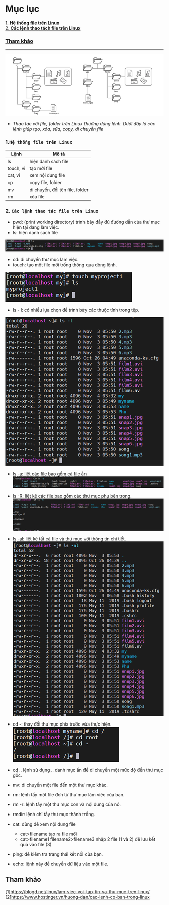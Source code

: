 # Mục lục  
[1. **Hệ thống file trên Linux**](#1)    
[2. **Các lệnh thao tách file trên Linux**](#2)  

### [Tham khảo](#3)  

----

![image](image/11.png)  

- *Thao tác với file, folder trên Linux thường dùng lệnh. Dưới đây là các lệnh giúp tạo, xóa, sửa, copy, di chuyển file*  

<a name ='1'></a>
### 1.`Hệ thống file trên Linux`

|Lệnh|Mô tả|  
|----|----|  
|ls|hiện danh sách file|  
|touch, vi|tạo mới file|
|cat, vi|xem nội dung file|
|cp|copy file, folder|
|mv|di chuyển, đổi tên file, folder|
|rm|xóa file|  

<a name ='2'></a> 
### 2. `Các lệnh thao tác file trên Linux`  

- pwd: (print working directory) trình bày đầy đủ đường dẫn của thư mục hiện tại đang làm việc.
- ls: hiện danh sách file   

![image](image/12.png)  
- cd: di chuyển thư mục làm việc.  
- touch: tạo một file mới trống thông qua dòng lệnh.  

![image](image/13.png) 
- ls - l: có nhiều lựa chọn để trình bày các thuộc tính trong tệp.  

![image](image/14.png)  
- ls -a: liệt các file bao gồm cả file ẩn  
![image](image/15.png)  

- ls -R: liệt kê các file bao gồm các thư mục phụ bên trong.  
![image](image/16.png) 

- ls -al: liệt kê tất cả file và thư mục với thông tin chi tiết.  
![image](image/17.png)  

- cd -: thay đổi thư mục phía trước vừa thực hiện.  
![image](image/18.png) 

- cd .. lệnh sử dụng .. danh mục ẩn để di chuyển một mức độ đến thư mục gốc.
- mv: di chuyển một file đến một thư mục khác.  
- rm: lệnh tẩy một file đơn từ thư mục làm việc của bạn.  
- rm -r: lệnh tẩy một thư mục con và nội dung của nó.  
- rmdir: lệnh chỉ tẩy thư mục thành trống.  
- cat: dùng để xem nội dung file  
    - cat>filename tạo ra file mới
    - cat>filename1 filename2>filename3 nhập 2 file (1 và 2) để lưu kết quả vào file (3)  
- ping: để kiểm tra trạng thái kết nối của bạn.   
- echo: lệnh này để chuyển dữ liệu vào một file.  

<a name ='3'></a>
## Tham khảo
[1]https://blogd.net/linux/lam-viec-voi-tap-tin-va-thu-muc-tren-linux/   
[2]https://www.hostinger.vn/huong-dan/cac-lenh-co-ban-trong-linux  


